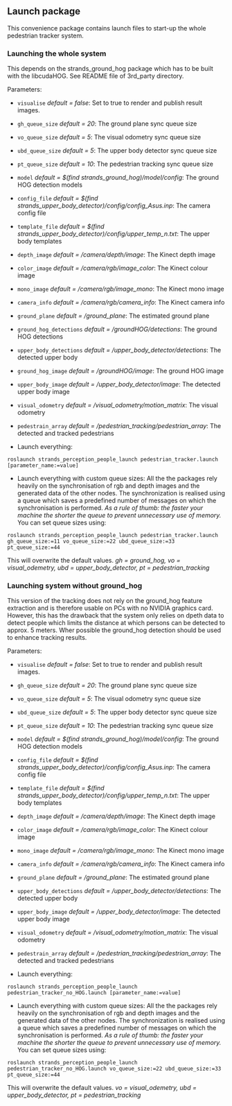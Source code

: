 ## Launch package
This convenience package contains launch files to start-up the whole pedestrian tracker system.

### Launching the whole system
This depends on the strands_ground_hog package which has to be built with the libcudaHOG. See README file of 3rd_party directory.

Parameters:
* `visualise` _default = false_: Set to true to render and publish result images.
* `gh_queue_size` _default = 20_: The ground plane sync queue size
* `vo_queue_size` _default = 5_: The visual odometry sync queue size
* `ubd_queue_size` _default = 5_: The upper body detector sync queue size
* `pt_queue_size` _default = 10_: The pedestrian tracking sync queue size
* `model` _default = $(find strands_ground_hog)/model/config_: The ground HOG detection models
* `config_file` _default = $(find strands_upper_body_detector)/config/config_Asus.inp_: The camera config file
* `template_file` _default = $(find strands_upper_body_detector)/config/upper_temp_n.txt_: The upper body templates
* `depth_image` _default = /camera/depth/image_: The Kinect depth image
* `color_image` _default = /camera/rgb/image_color_: The Kinect colour image
* `mono_image` _default = /camera/rgb/image_mono_: The Kinect mono image
* `camera_info` _default = /camera/rgb/camera_info_: The Kinect camera info
* `ground_plane` _default = /ground_plane_: The estimated ground plane
* `ground_hog_detections` _default = /groundHOG/detections_: The ground HOG detections
* `upper_body_detections` _default = /upper_body_detector/detections_: The detected upper body
* `ground_hog_image` _default = /groundHOG/image_: The ground HOG image
* `upper_body_image` _default = /upper_body_detector/image_: The detected upper body image
* `visual_odometry` _default = /visual_odometry/motion_matrix_: The visual odometry
* `pedestrain_array` _default = /pedestrian_tracking/pedestrian_array_: The detected and tracked pedestrians


* Launch everything:
```
roslaunch strands_perception_people_launch pedestrian_tracker.launch [parameter_name:=value]
```
* Launch everything with custom queue sizes: All the the packages rely heavily on the synchronisation of rgb and depth images and the generated data of the other nodes. The synchronization is realised using a queue which saves a predefined number of messages on which the synchronisation is performed. _As a rule of thumb: the faster your machine the shorter the queue to prevent unnecessary use of memory._ You can set queue sizes using:
```
roslaunch strands_perception_people_launch pedestrian_tracker.launch gh_queue_size:=11 vo_queue_size:=22 ubd_queue_size:=33 pt_queue_size:=44
```
This will overwrite the default values. _gh = ground_hog, vo = visual_odemetry, ubd = upper_body_detector, pt = pedestrian_tracking_

### Launching system without ground_hog
This version of the tracking does not rely on the ground_hog feature extraction and is therefore usable on PCs with no NVIDIA graphics card. However, this has the drawback that the system only relies on dpeth data to detect people which limits the distance at which persons can be detected to approx. 5 meters. Wher possible the ground_hog detection should be used to enhance tracking results.

Parameters:
* `visualise` _default = false_: Set to true to render and publish result images.
* `gh_queue_size` _default = 20_: The ground plane sync queue size
* `vo_queue_size` _default = 5_: The visual odometry sync queue size
* `ubd_queue_size` _default = 5_: The upper body detector sync queue size
* `pt_queue_size` _default = 10_: The pedestrian tracking sync queue size
* `model` _default = $(find strands_ground_hog)/model/config_: The ground HOG detection models
* `config_file` _default = $(find strands_upper_body_detector)/config/config_Asus.inp_: The camera config file
* `template_file` _default = $(find strands_upper_body_detector)/config/upper_temp_n.txt_: The upper body templates
* `depth_image` _default = /camera/depth/image_: The Kinect depth image
* `color_image` _default = /camera/rgb/image_color_: The Kinect colour image
* `mono_image` _default = /camera/rgb/image_mono_: The Kinect mono image
* `camera_info` _default = /camera/rgb/camera_info_: The Kinect camera info
* `ground_plane` _default = /ground_plane_: The estimated ground plane
* `upper_body_detections` _default = /upper_body_detector/detections_: The detected upper body
* `upper_body_image` _default = /upper_body_detector/image_: The detected upper body image
* `visual_odometry` _default = /visual_odometry/motion_matrix_: The visual odometry
* `pedestrain_array` _default = /pedestrian_tracking/pedestrian_array_: The detected and tracked pedestrians


* Launch everything:
```
roslaunch strands_perception_people_launch pedestrian_tracker_no_HOG.launch [parameter_name:=value]
```
* Launch everything with custom queue sizes: All the the packages rely heavily on the synchronisation of rgb and depth images and the generated data of the other nodes. The synchronization is realised using a queue which saves a predefined number of messages on which the synchronisation is performed. _As a rule of thumb: the faster your machine the shorter the queue to prevent unnecessary use of memory._ You can set queue sizes using:
```
roslaunch strands_perception_people_launch pedestrian_tracker_no_HOG.launch vo_queue_size:=22 ubd_queue_size:=33 pt_queue_size:=44
```
This will overwrite the default values. _vo = visual_odemetry, ubd = upper_body_detector, pt = pedestrian_tracking_
